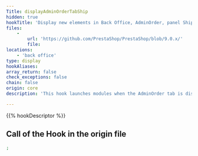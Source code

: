 ```yaml
---
Title: displayAdminOrderTabShip
hidden: true
hookTitle: 'Display new elements in Back Office, AdminOrder, panel Shipping'
files:
    -
        url: 'https://github.com/PrestaShop/PrestaShop/blob/9.0.x/'
        file: 
locations:
    - 'back office'
type: display
hookAliases: 
array_return: false
check_exceptions: false
chain: false
origin: core
description: 'This hook launches modules when the AdminOrder tab is displayed in the Back Office and extends / override Shipping panel tabs'

---
```


{{% hookDescriptor %}}

## Call of the Hook in the origin file

```php
;
```
